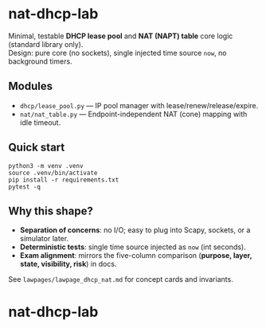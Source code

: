 # nat-dhcp-lab

Minimal, testable **DHCP lease pool** and **NAT (NAPT) table** core logic (standard library only).  
Design: pure core (no sockets), single injected time source `now`, no background timers.

## Modules
- `dhcp/lease_pool.py` — IP pool manager with lease/renew/release/expire.
- `nat/nat_table.py` — Endpoint-independent NAT (cone) mapping with idle timeout.

## Quick start
```
python3 -m venv .venv
source .venv/bin/activate
pip install -r requirements.txt
pytest -q
```

## Why this shape?
- **Separation of concerns**: no I/O; easy to plug into Scapy, sockets, or a simulator later.
- **Deterministic tests**: single time source injected as `now` (int seconds).
- **Exam alignment**: mirrors the five-column comparison (**purpose, layer, state, visibility, risk**) in docs.

See `lawpages/lawpage_dhcp_nat.md` for concept cards and invariants.
# nat-dhcp-lab
